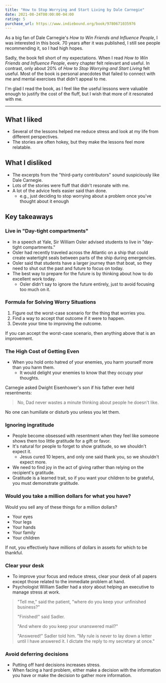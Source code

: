 ```yaml
---
title: "How to Stop Worrying and Start Living by Dale Carnegie"
date: 2021-08-24T00:00:00-04:00
rating: 5
purchase_url: https://www.indiebound.org/book/9780671035976
---
```


As a big fan of Dale Carnegie's _How to Win Friends and Influence People_, I was interested in this book. 70 years after it was published, I still see people recommending it, so I had high hopes.

Sadly, the book fell short of my expectations. When I read _How to Win Friends and Influence People_, every chapter felt relevant and useful. In contrast, only about 20% of _How to Stop Worrying and Start Living_ felt useful. Most of the book is personal anecdotes that failed to connect with me and mental exercises that didn't appeal to me.

<!--more-->

I'm glad I read the book, as I feel like the useful lessons were valuable enough to justify the cost of the fluff, but I wish that more of it resonated with me.

---

## What I liked

- Several of the lessons helped me reduce stress and look at my life from different perspectives.
- The stories are often hokey, but they make the lessons feel more relatable.

## What I disliked

- The excerpts from the "third-party contributors" sound suspiciously like Dale Carnegie.
- Lots of the stories were fluff that didn't resonate with me.
- A lot of the advice feels easier said than done.
  - e.g., just deciding to stop worrying about a problem once you've thought about it enough

## Key takeaways

### Live in "Day-tight compartments"

- In a speech at Yale, Sir William Osler advised students to live in "day-tight compartments."
- Osler had recently traveled across the Atlantic on a ship that could create watertight seals between parts of the ship during emergencies.
- Osler said that students have a larger journey than that boat, so they need to shut out the past and future to focus on today.
- The best way to prepare for the future is by thinking about how to do excellent work today.
  - Osler didn't say to ignore the future entirely, just to avoid focusing too much on it.

### Formula for Solving Worry Situations

1. Figure out the worst-case scenario for the thing that worries you.
1. Find a way to accept that outcome if it were to happen.
1. Devote your time to improving the outcome.

If you can accept the worst-case scenario, then anything above that is an improvement.

### The High Cost of Getting Even

- When you hold onto hatred of your enemies, you harm yourself more than you harm them.
  - It would delight your enemies to know that they occupy your thoughts.

Carnegie asked Dwight Eisenhower's son if his father ever held resentments:

> No, Dad never wastes a minute thinking about people he doesn't like.

No one can humiliate or disturb you unless you let them.

### Ignoring ingratitude

- People become obsessed with resentment when they feel like someone shows them too little gratitude for a gift or favor.
- It's natural for people to forget to show gratitude, so we shouldn't expect it.
  - Jesus cured 10 lepers, and only one said thank you, so we shouldn't expect more.
- We need to find joy in the act of giving rather than relying on the recipient's gratitude.
- Gratitude is a learned trait, so if you want your children to be grateful, you must demonstrate gratitude.

### Would you take a million dollars for what you have?

Would you sell any of these things for a million dollars?

- Your eyes
- Your legs
- Your hands
- Your family
- Your children

If not, you effectively have millions of dollars in assets for which to be thankful.

### Clear your desk

- To improve your focus and reduce stress, clear your desk of all papers except those related to the immediate problem at hand.
- Psychologist William Sadler had a story about helping an executive to manage stress at work.

> "Tell me," said the patient, "where do you keep your unfinished business?"
>
> "Finished!" said Sadler.
>
> "And where do you keep your unanswered mail?"
>
> "Answered!" Sadler told him. "My rule is never to lay down a letter until I have answered it. I dictate the reply to my secretary at once."

### Avoid deferring decisions

- Putting off hard decisions increases stress.
- When facing a hard problem, either make a decision with the information you have or make the decision to gather more information.
